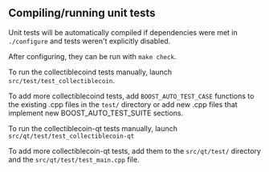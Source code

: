 Compiling/running unit tests
------------------------------------

Unit tests will be automatically compiled if dependencies were met in `./configure`
and tests weren't explicitly disabled.

After configuring, they can be run with `make check`.

To run the collectiblecoind tests manually, launch `src/test/test_collectiblecoin`.

To add more collectiblecoind tests, add `BOOST_AUTO_TEST_CASE` functions to the existing
.cpp files in the `test/` directory or add new .cpp files that
implement new BOOST_AUTO_TEST_SUITE sections.

To run the collectiblecoin-qt tests manually, launch `src/qt/test/test_collectiblecoin-qt`

To add more collectiblecoin-qt tests, add them to the `src/qt/test/` directory and
the `src/qt/test/test_main.cpp` file.

